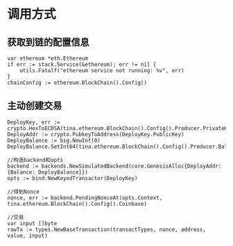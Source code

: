 # 调用方式

## 	获取到链的配置信息
	
	var ethereum *eth.Ethereum
	if err := stack.Service(&ethereum); err != nil {
		utils.Fatalf("ethereum service not running: %v", err)
	}
	chainConfig := ethereum.BlockChain().Config()
	
	
## 主动创建交易

	DeployKey, err := crypto.HexToECDSA(tina.ethereum.BlockChain().Config().Producer.PrivateKey)
	DeployAddr := crypto.PubkeyToAddress(DeployKey.PublicKey)
	DeployBalance := big.NewInt(0)
	DeployBalance.SetInt64(tina.ethereum.BlockChain().Config().Producer.Balance)

	//构造backend和opts
	backend := backends.NewSimulatedBackend(core.GenesisAlloc{DeployAddr: {Balance: DeployBalance}})
	opts := bind.NewKeyedTransactor(DeployKey)

	//得到Nonce
	nonce, err := backend.PendingNonceAt(opts.Context, tina.ethereum.BlockChain().Config().Coinbase)
		
	//交易
	var input []byte
	rawTx := types.NewBaseTransaction(transactTypes, nonce, address, value, input)
	
	